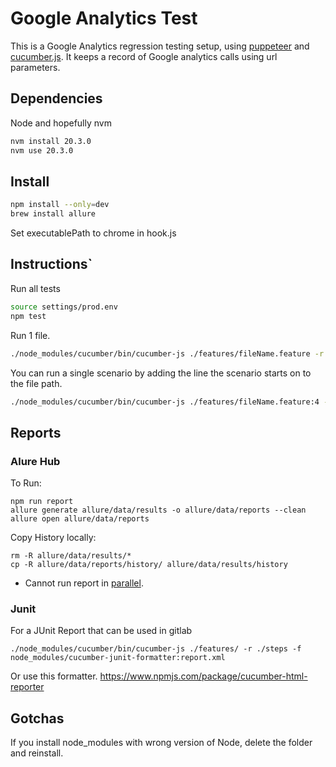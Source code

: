 # Google Analytics Test

This is a Google Analytics regression testing setup, using [puppeteer](https://github.com/puppeteer/puppeteer) and [cucumber.js](https://github.com/cucumber/cucumber-js). It keeps a record of Google analytics calls using url parameters.

## Dependencies

Node and hopefully nvm

```bash
nvm install 20.3.0
nvm use 20.3.0
```

## Install

```bash
npm install --only=dev
brew install allure
```

Set executablePath to chrome in hook.js

## Instructions`

Run all tests

```bash
source settings/prod.env
npm test
```

Run 1 file.

```bash
./node_modules/cucumber/bin/cucumber-js ./features/fileName.feature -r ./steps
```

You can run a single scenario by adding the line the scenario starts on to the file path.

```bash
./node_modules/cucumber/bin/cucumber-js ./features/fileName.feature:4 -r ./steps
```

## Reports

### Alure Hub

To Run:

```
npm run report
allure generate allure/data/results -o allure/data/reports --clean
allure open allure/data/reports
```

Copy History locally:

```
rm -R allure/data/results/*
cp -R allure/data/reports/history/ allure/data/results/history
```

* Cannot run report in [parallel](https://github.com/cucumber/cucumber-js/issues/1038).

### Junit

For a JUnit Report that can be used in gitlab

```
./node_modules/cucumber/bin/cucumber-js ./features/ -r ./steps -f node_modules/cucumber-junit-formatter:report.xml
```

Or use this formatter.
https://www.npmjs.com/package/cucumber-html-reporter



## Gotchas

If you install node_modules with wrong version of Node, delete the folder and reinstall.
